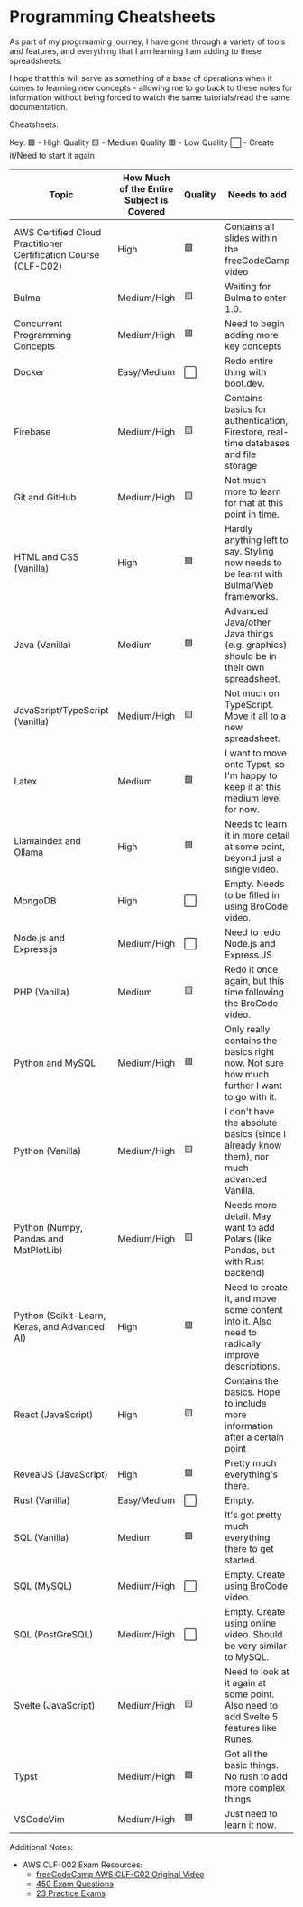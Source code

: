 # Programming Cheatsheets

As part of my progrmaming journey, I have gone through a variety of tools and features, and everything that I am learning I am adding to these spreadsheets.

I hope that this will serve as something of a base of operations when it comes to learning new concepts - allowing me to go back to these notes for information without being forced to watch the same tutorials/read the same documentation.

Cheatsheets:

Key:
🟩 - High Quality
🟨 - Medium Quality
🟥 - Low Quality
⬜ - Create it/Need to start it again

| Topic                                                           | How Much of the Entire Subject is Covered | Quality | Needs to add                                                                                   |
| --------------------------------------------------------------- | ----------------------------------------- | ------- | ---------------------------------------------------------------------------------------------- |
| AWS Certified Cloud Practitioner Certification Course (CLF-C02) | High                                      | 🟩       | Contains all slides within the freeCodeCamp video                                              |
| Bulma                                                           | Medium/High                               | 🟨       | Waiting for Bulma to enter 1.0.                                                                |
| Concurrent Programming Concepts                                 | Medium/High                               | 🟥       | Need to begin adding more key concepts                                                         |
| Docker                                                          | Easy/Medium                               | ⬜       | Redo entire thing with boot.dev.                                                               |
| Firebase                                                        | Medium/High                               | 🟨       | Contains basics for authentication, Firestore, real-time databases and file storage            |
| Git and GitHub                                                  | Medium/High                               | 🟨       | Not much more to learn for mat at this point in time.                                          |
| HTML and CSS (Vanilla)                                          | High                                      | 🟩       | Hardly anything left to say. Styling now needs to be learnt with Bulma/Web frameworks.         |
| Java (Vanilla)                                                  | Medium                                    | 🟩       | Advanced Java/other Java things (e.g. graphics) should be in their own spreadsheet.            |
| JavaScript/TypeScript (Vanilla)                                 | Medium/High                               | 🟨       | Not much on TypeScript. Move it all to a new spreadsheet.                                      |
| Latex                                                           | Medium                                    | 🟩       | I want to move onto Typst, so I'm happy to keep it at this medium level for now.               |
| LlamaIndex and Ollama                                           | High                                      | 🟥       | Needs to learn it in more detail at some point, beyond just a single video.                    |
| MongoDB                                                         | High                                      | ⬜       | Empty. Needs to be filled in using BroCode video.                                              |
| Node.js and Express.js                                          | Medium/High                               | ⬜       | Need to redo Node.js and Express.JS                                                            |
| PHP (Vanilla)                                                   | Medium                                    | 🟨       | Redo it once again, but this time following the BroCode video.                                 |
| Python and MySQL                                                | Medium/High                               | 🟥       | Only really contains the basics right now. Not sure how much further I want to go with it.     |
| Python (Vanilla)                                                | Medium/High                               | 🟨       | I don't have the absolute basics (since I already know them), nor much advanced Vanilla.       |
| Python (Numpy, Pandas and MatPlotLib)                           | Medium/High                               | 🟨       | Needs more detail. May want to add Polars (like Pandas, but with Rust backend)                 |
| Python (Scikit-Learn, Keras, and Advanced AI)                   | High                                      | 🟥       | Need to create it, and move some content into it. Also need to radically improve descriptions. |
| React (JavaScript)                                              | High                                      | 🟨       | Contains the basics. Hope to include more information after a certain point                    |
| RevealJS (JavaScript)                                           | High                                      | 🟩       | Pretty much everything's there.                                                                |
| Rust (Vanilla)                                                  | Easy/Medium                               | ⬜       | Empty.                                                                                         |
| SQL (Vanilla)                                                   | Medium                                    | 🟩       | It's got pretty much everything there to get started.                                          |
| SQL (MySQL)                                                     | Medium/High                               | ⬜       | Empty. Create using BroCode video.                                                             |
| SQL (PostGreSQL)                                                | Medium/High                               | ⬜       | Empty. Create using online video. Should be very similar to MySQL.                             |
| Svelte (JavaScript)                                             | Medium/High                               | 🟨       | Need to look at it again at some point. Also need to add Svelte 5 features like Runes.         |
| Typst                                                           | Medium/High                               | 🟩       | Got all the basic things. No rush to add more complex things.                                  |
| VSCodeVim                                                       | Medium/High                               | 🟩       | Just need to learn it now.                                                                     |

Additional Notes:

- AWS CLF-002 Exam Resources:
  - [freeCodeCamp AWS CLF-C02 Original Video](https://www.youtube.com/watch?v=NhDYbskXRgc)
  - [450 Exam Questions](https://www.dropbox.com/scl/fi/yrytqhz6bwu77bayip4ur/AWS-Cloud-Practitioner-Practice-Questions.docx?rlkey=ydwabhzq5cthv6e1xk372os8q&e=1&dl=0)
  - [23 Practice Exams](https://github.com/kananinirav/AWS-Certified-Cloud-Practitioner-Notes/blob/master/practice-exam/exams.md)
